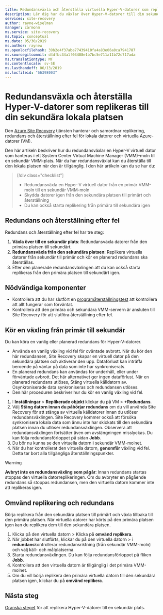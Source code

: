 ```yaml
---
title: Redundansväxla och återställa virtuella Hyper-V-datorer som replikeras till ett sekundärt Datacenter för haveriberedskap med Azure Site Recovery | Microsoft Docs
description: Lär dig hur du växlar över Hyper-V-datorer till din sekundära lokala platsen och växla tillbaka till primär plats under haveriberedskap med Azure Site Recovery.
services: site-recovery
author: rayne-wiselman
manager: carmonm
ms.service: site-recovery
ms.topic: conceptual
ms.date: 05/30/2019
ms.author: raynew
ms.openlocfilehash: 39b2e4f37abe77439410fa4a83e06a0ca7941787
ms.sourcegitcommit: d4dfbc34a1f03488e1b7bc5e711a11b72c717ada
ms.translationtype: MT
ms.contentlocale: sv-SE
ms.lasthandoff: 06/13/2019
ms.locfileid: "66398003"
---
```

# <a name="fail-over-and-fail-back-hyper-v-vms-replicated-to-your-secondary-on-premises-site"></a>Redundansväxla och återställa Hyper-V-datorer som replikeras till din sekundära lokala platsen

Den [Azure Site Recovery](site-recovery-overview.md) tjänsten hanterar och samordnar replikering, redundans och återställning efter fel för lokala datorer och virtuella Azure-datorer (VM).

Den här artikeln beskriver hur du redundansväxlar en Hyper-V virtuell dator som hanteras i ett System Center Virtual Machine Manager (VMM)-moln till en sekundär VMM-plats. När du har redundansväxlat kan du återställa till den lokala platsen när den är tillgänglig. I den här artikeln kan du se hur du:

> [!div class="checklist"]
> * Redundansväxla en Hyper-V virtuell dator från en primär VMM-moln till en sekundär VMM-moln
> * Skydda datorer igen från den sekundära platsen till primärt och återställning
> * Du kan också starta replikering från primära till sekundära igen

## <a name="failover-and-failback"></a>Redundans och återställning efter fel

Redundans och återställning efter fel har tre steg:

1. **Växla över till en sekundär plats**: Redundansväxla datorer från den primära platsen till sekundärt.
2. **Redundansväxla från den sekundära platsen**: Replikera virtuella datorer från sekundär till primär och kör en planerad redundans ska återställas.
3. Efter den planerade redundansväxlingen att du kan också starta replikeras från den primära platsen till sekundärt igen.


## <a name="prerequisites"></a>Nödvändiga komponenter

- Kontrollera att du har slutfört en [programåterställningstest](hyper-v-vmm-test-failover.md) att kontrollera att allt fungerar som förväntat.
- Kontrollera att den primära och sekundära VMM-servern är ansluten till Site Recovery för att slutföra återställning efter fel.



## <a name="run-a-failover-from-primary-to-secondary"></a>Kör en växling från primär till sekundär

Du kan köra en vanlig eller planerad redundans för Hyper-V-datorer.

- Använda en vanlig växling vid fel för oväntade avbrott. När du kör den här redundansen, Site Recovery skapar en virtuell dator på den sekundära platsen och aktiverar den upp. Dataförlust kan inträffa beroende på väntar på data som inte har synkroniserats.
- En planerad redundans kan användas för underhåll, eller under förväntade avbrott. Det här alternativet ger ingen dataförlust. När en planerad redundans utlöses, Stäng virtuella källdatorn av. Osynkroniserade data synkroniseras och redundansen utlöses. 
- 
  Den här proceduren beskriver hur du kör en vanlig växling vid fel.


1. I **Inställningar** > **Replikerade objekt** klickar du på VM > **+Redundans**.
1. Välj **Stäng datorn innan du påbörjar redundans** om du vill använda Site Recovery för att stänga av virtuella källdatorer innan du utlöser redundansväxlingen. Site Recovery kommer också att försöka synkronisera lokala data som ännu inte har skickats till den sekundära platsen innan du utlöser redundansväxlingen. Observera att redundansväxlingen fortsätter även om avstängningen misslyckas. Du kan följa redundansförloppet på sidan **Jobb**.
2. Du bör nu kunna se den virtuella datorn i sekundär VMM-molnet.
3. När du har kontrollerat den virtuella datorn, **genomför** växling vid fel. Detta tar bort alla tillgängliga återställningspunkter.

> [!WARNING]
> **Avbryt inte en redundansväxling som pågår**: Innan redundans startas stoppas den virtuella datorreplikeringen. Om du avbryter en pågående redundans så stoppas redundansen, men den virtuella datorn kommer inte att replikeras igen.  


## <a name="reverse-replicate-and-failover"></a>Omvänd replikering och redundans

Börja replikera från den sekundära platsen till primärt och växla tillbaka till den primära platsen. När virtuella datorer har körts på den primära platsen igen kan du replikera dem till den sekundära platsen.  

 
1. Klicka på den virtuella datorn > Klicka på **omvänd replikera**.
2. När jobbet har slutförts, klickar du på den virtuella datorn > i **redundans**kontrollerar redundansriktning (från sekundär VMM-moln) och välj käll- och målplatserna. 
4. Starta redundansväxlingen. Du kan följa redundansförloppet på fliken **Jobb**.
5. Kontrollera att den virtuella datorn är tillgänglig i det primära VMM-molnet.
6. Om du vill börja replikera den primära virtuella datorn till den sekundära platsen igen, klickar du på **omvänd replikera**.

## <a name="next-steps"></a>Nästa steg
[Granska steget](hyper-v-vmm-disaster-recovery.md) för att replikera Hyper-V-datorer till en sekundär plats.
